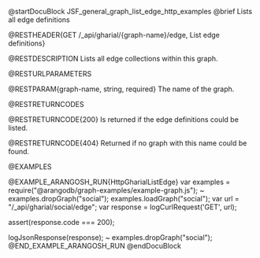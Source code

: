 
@startDocuBlock JSF_general_graph_list_edge_http_examples
@brief Lists all edge definitions

@RESTHEADER{GET /_api/gharial/{graph-name}/edge, List edge definitions}

@RESTDESCRIPTION
Lists all edge collections within this graph.

@RESTURLPARAMETERS

@RESTPARAM{graph-name, string, required}
The name of the graph.

@RESTRETURNCODES

@RESTRETURNCODE{200}
Is returned if the edge definitions could be listed.

@RESTRETURNCODE{404}
Returned if no graph with this name could be found.

@EXAMPLES

@EXAMPLE_ARANGOSH_RUN{HttpGharialListEdge}
  var examples = require("@arangodb/graph-examples/example-graph.js");
~ examples.dropGraph("social");
  examples.loadGraph("social");
  var url = "/_api/gharial/social/edge";
  var response = logCurlRequest('GET', url);

  assert(response.code === 200);

  logJsonResponse(response);
~ examples.dropGraph("social");
@END_EXAMPLE_ARANGOSH_RUN
@endDocuBlock


